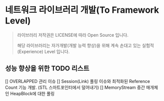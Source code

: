 

# 네트워크 라이브러리 개발(To Framework Level)

>  라이브러리 저작권은 LICENSE에 따라 Open Source 입니다.
>
> 해당 라이브러리는 자가개발(개발 능력 향상)을 위해 계속 손대고 있는 실험적 (Experience) Level 입니다.

## 성능 향상을 위한 TODO 리스트

[] OVERLAPPED 관리 이슈
[] Session(Link) 풀링 이슈와 최적화된 Reference Count 기능 개발. (STL 스마트포인터에서 덜어내기)
[] MemoryStream 중간 매개체인 HeapBlock에 대한 풀링